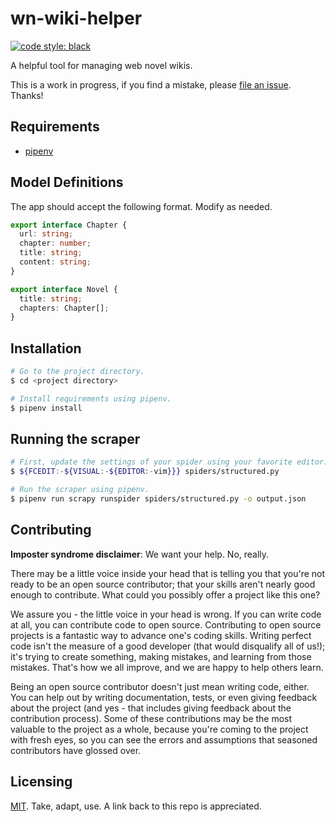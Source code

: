# wn-wiki-helper

[![code style: black](https://img.shields.io/badge/code%20style-black-000000.svg)](https://github.com/ambv/black)

A helpful tool for managing web novel wikis.

This is a work in progress, if you find a mistake, please [file an issue](https://github.com/njncalub/wn-wiki-insights/issues). Thanks!

## Requirements

- [pipenv](https://github.com/pypa/pipenv)

## Model Definitions

The app should accept the following format. Modify as needed.

```typescript
export interface Chapter {
  url: string;
  chapter: number;
  title: string;
  content: string;
}

export interface Novel {
  title: string;
  chapters: Chapter[];
}
```

## Installation

```bash
# Go to the project directory.
$ cd <project directory>

# Install requirements using pipenv.
$ pipenv install
```

## Running the scraper

```bash
# First, update the settings of your spider using your favorite editor.
$ ${FCEDIT:-${VISUAL:-${EDITOR:-vim}}} spiders/structured.py

# Run the scraper using pipenv.
$ pipenv run scrapy runspider spiders/structured.py -o output.json
```

## Contributing

**Imposter syndrome disclaimer**: We want your help. No, really.

There may be a little voice inside your head that is telling you that you're not ready to be an open source contributor; that your skills aren't nearly good enough to contribute. What could you possibly offer a project like this one?

We assure you - the little voice in your head is wrong. If you can write code at all, you can contribute code to open source. Contributing to open source projects is a fantastic way to advance one's coding skills. Writing perfect code isn't the measure of a good developer (that would disqualify all of us!); it's trying to create something, making mistakes, and learning from those mistakes. That's how we all improve, and we are happy to help others learn.

Being an open source contributor doesn't just mean writing code, either. You can help out by writing documentation, tests, or even giving feedback about the project (and yes - that includes giving feedback about the contribution process). Some of these contributions may be the most valuable to the project as a whole, because you're coming to the project with fresh eyes, so you can see the errors and assumptions that seasoned contributors have glossed over.

## Licensing

[MIT](./LICENSE). Take, adapt, use. A link back to this repo is appreciated.
